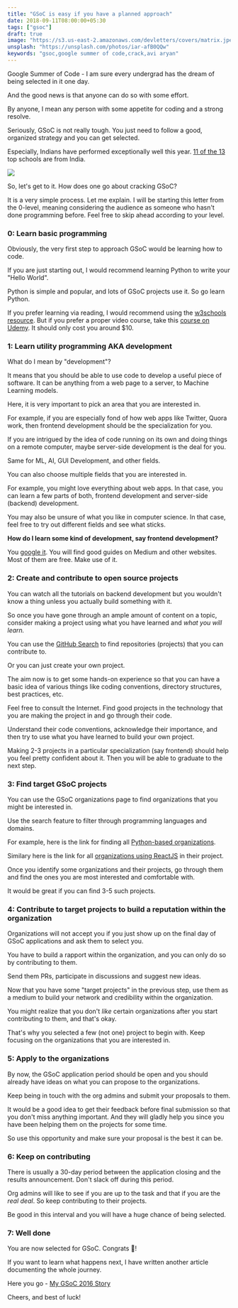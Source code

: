 ```yaml
---
title: "GSoC is easy if you have a planned approach"
date: 2018-09-11T08:00:00+05:30
tags: ["gsoc"]
draft: true
image: "https://s3.us-east-2.amazonaws.com/devletters/covers/matrix.jpeg"
unsplash: "https://unsplash.com/photos/iar-afB0QQw"
keywords: "gsoc,google summer of code,crack,avi aryan"
---
```


Google Summer of Code - I am sure every undergrad has the dream of being selected in it one day.

And the good news is that anyone can do so with some effort.

By anyone, I mean any person with some appetite for coding and a strong resolve.

Seriously, GSoC is not really tough. You just need to follow a good, organized strategy and you can get selected.

Especially, Indians have performed exceptionally well this year. [11 of the 13](https://opensource.googleblog.com/2018/06/google-summer-of-code-2018-statistics-part-2.html) top schools are from India. 

![](https://i.imgur.com/0aS157u.png)

So, let's get to it. How does one go about cracking GSoC?

It is a very simple process. Let me explain. I will be starting this letter from the 0-level, meaning considering the audience as someone who hasn't done programming before. Feel free to skip ahead according to your level.


### 0: Learn basic programming

Obviously, the very first step to approach GSoC would be learning how to code.

If you are just starting out, I would recommend learning Python to write your "Hello World". 

Python is simple and popular, and lots of GSoC projects use it. So go learn Python.

If you prefer learning via reading, I would recommend using the [w3schools resource](https://www.w3schools.com/python/). But if you prefer a proper video course, take this [course on Udemy](https://www.udemy.com/complete-python-bootcamp/). It should only cost you around $10.


### 1: Learn utility programming AKA development

What do I mean by "development"?

It means that you should be able to use code to develop a useful piece of software. It can be anything from a web page to a server, to Machine Learning models.

Here, it is very important to pick an area that you are interested in.

For example, if you are especially fond of how web apps like Twitter, Quora work, then frontend development should be the specialization for you.

If you are intrigued by the idea of code running on its own and doing things on a remote computer, maybe server-side development is the deal for you.

Same for ML, AI, GUI Development, and other fields.

You can also choose multiple fields that you are interested in. 

For example, you might love everything about web apps. In that case, you can learn a few parts of both, frontend development and server-side (backend) development.

You may also be unsure of what you like in computer science. In that case, feel free to try out different fields and see what sticks.

**How do I learn some kind of development, say frontend development?**

You [google it](https://www.google.co.in/search?q=learn+frontend+development). You will find good guides on Medium and other websites. Most of them are free. 
Make use of it.


### 2: Create and contribute to open source projects

You can watch all the tutorials on backend development but you wouldn't know a thing unless you actually build something with it.

So once you have gone through an ample amount of content on a topic, consider making a project using what you have learned and *what you will learn.*

You can use the [GitHub Search](https://github.com/search?utf8=%E2%9C%93&q=javascript+label%3Agood-first-issue&type=Issues&ref=advsearch&l=&l=) to find repositories (projects) that you can contribute to. 

Or you can just create your own project. 

The aim now is to get some hands-on experience so that you can have a basic idea of various things like coding conventions, directory structures, best practices, etc. 

Feel free to consult the Internet. Find good projects in the technology that you are making the project in and go through their code.

Understand their code conventions, acknowledge their importance, and then try to use what you have learned to build your own project.

Making 2-3 projects in a particular specialization (say frontend) should help you feel pretty confident about it. Then you will be able to graduate to the next step.

### 3: Find target GSoC projects

You can use the GSoC organizations page to find organizations that you might be interested in.

Use the search feature to filter through programming languages and domains.

For example, here is the link for finding all [Python-based organizations](https://summerofcode.withgoogle.com/organizations/?sp-search=python).

Similary here is the link for all [organizations using ReactJS](https://summerofcode.withgoogle.com/organizations/?sp-search=react) in their project. 

Once you identify some organizations and their projects, go through them and find the ones you are most interested and comfortable with.

It would be great if you can find 3-5 such projects.


### 4: Contribute to target projects to build a reputation within the organization

Organizations will not accept you if you just show up on the final day of GSoC applications and ask them to select you.

You have to build a rapport within the organization, and you can only do so by contributing to them.

Send them PRs, participate in discussions and suggest new ideas. 

Now that you have some "target projects" in the previous step, use them as a medium to build your network and credibility within the organization.

You might realize that you don't *like* certain organizations after you start contributing to them, and that's okay. 

That's why you selected a few (not one) project to begin with. Keep focusing on the organizations that you are interested in.


### 5: Apply to the organizations

By now, the GSoC application period should be open and you should already have ideas on what you can propose to the organizations.

Keep being in touch with the org admins and submit your proposals to them.

It would be a good idea to get their feedback before final submission so that you don't miss anything important. And they will gladly help you since you have been helping them on the projects for some time.

So use this opportunity and make sure your proposal is the best it can be.


### 6: Keep on contributing

There is usually a 30-day period between the application closing and the results announcement. Don't slack off during this period.

Org admins will like to see if you are up to the task and that if you are the *real deal*. So keep contributing to their projects. 

Be good in this interval and you will have a huge chance of being selected.


### 7: Well done

You are now selected for GSoC. Congrats 🎉!

If you want to learn what happens next, I have written another article documenting the whole journey.

Here you go - [My GSoC 2016 Story](https://aviaryan.in/blog/first-gsoc-story.html)

Cheers, and best of luck!
